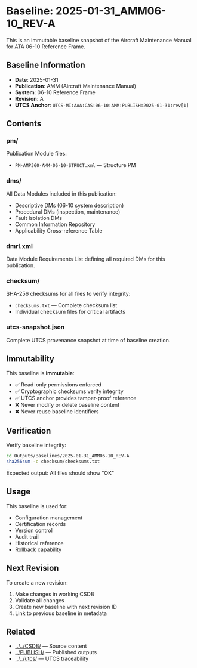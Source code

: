 # Baseline: 2025-01-31_AMM06-10_REV-A

This is an immutable baseline snapshot of the Aircraft Maintenance Manual for ATA 06-10 Reference Frame.

## Baseline Information

- **Date**: 2025-01-31
- **Publication**: AMM (Aircraft Maintenance Manual)
- **System**: 06-10 Reference Frame
- **Revision**: A
- **UTCS Anchor**: `UTCS-MI:AAA:CAS:06-10:AMM:PUBLISH:2025-01-31:rev[1]`

## Contents

### pm/
Publication Module files:
- `PM-AMP360-AMM-06-10-STRUCT.xml` — Structure PM

### dms/
All Data Modules included in this publication:
- Descriptive DMs (06-10 system description)
- Procedural DMs (inspection, maintenance)
- Fault Isolation DMs
- Common Information Repository
- Applicability Cross-reference Table

### dmrl.xml
Data Module Requirements List defining all required DMs for this publication.

### checksum/
SHA-256 checksums for all files to verify integrity:
- `checksums.txt` — Complete checksum list
- Individual checksum files for critical artifacts

### utcs-snapshot.json
Complete UTCS provenance snapshot at time of baseline creation.

## Immutability

This baseline is **immutable**:
- ✅ Read-only permissions enforced
- ✅ Cryptographic checksums verify integrity
- ✅ UTCS anchor provides tamper-proof reference
- ❌ Never modify or delete baseline content
- ❌ Never reuse baseline identifiers

## Verification

Verify baseline integrity:

```bash
cd Outputs/Baselines/2025-01-31_AMM06-10_REV-A
sha256sum -c checksum/checksums.txt
```

Expected output: All files should show "OK"

## Usage

This baseline is used for:
- Configuration management
- Certification records
- Version control
- Audit trail
- Historical reference
- Rollback capability

## Next Revision

To create a new revision:
1. Make changes in working CSDB
2. Validate all changes
3. Create new baseline with next revision ID
4. Link to previous baseline in metadata

## Related

- [../../CSDB/](../../CSDB/) — Source content
- [../PUBLISH/](../PUBLISH/) — Published outputs
- [../../utcs/](../../utcs/) — UTCS traceability
